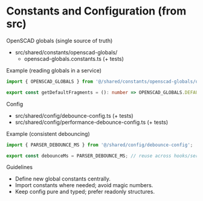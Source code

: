 # Constants and Configuration (from src)

OpenSCAD globals (single source of truth)
- src/shared/constants/openscad-globals/
  - openscad-globals.constants.ts (+ tests)

Example (reading globals in a service)
```ts
import { OPENSCAD_GLOBALS } from '@/shared/constants/openscad-globals/openscad-globals.constants';

export const getDefaultFragments = (): number => OPENSCAD_GLOBALS.DEFAULT_FN;
```

Config
- src/shared/config/debounce-config.ts (+ tests)
- src/shared/config/performance-debounce-config.ts (+ tests)

Example (consistent debouncing)
```ts
import { PARSER_DEBOUNCE_MS } from '@/shared/config/debounce-config';

export const debounceMs = PARSER_DEBOUNCE_MS; // reuse across hooks/services
```

Guidelines
- Define new global constants centrally.
- Import constants where needed; avoid magic numbers.
- Keep config pure and typed; prefer readonly structures.
